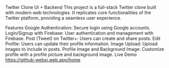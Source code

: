 Twitter Clone UI + Backend
This project is a full-stack Twitter clone built with modern web technologies. It replicates core functionalities of the Twitter platform, providing a seamless user experience.

Features
Google Authentication: Secure login using Google accounts.
Login/Signup with Firebase: User authentication and management with Firebase.
Post (Tweet) on Twitter+: Users can create and share posts.
Edit Profile: Users can update their profile information.
Image Upload: Upload images to include in posts.
Profile Image and Background Image: Customize profile with a profile picture and background image.
Live Demo
<a href="https://github-websi.web.app/home">https://github-websi.web.app/home</a>

